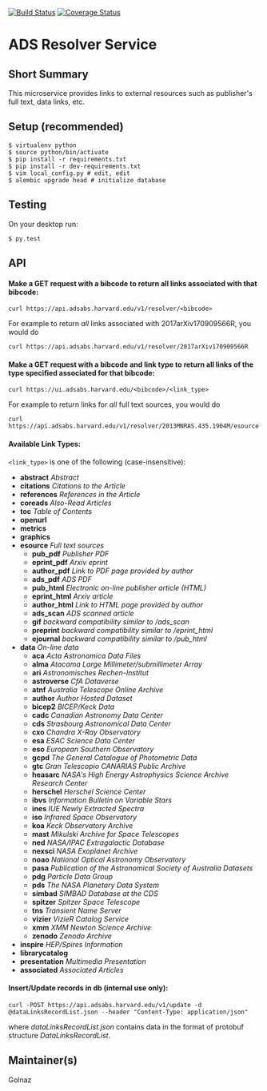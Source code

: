 [![Build Status](https://travis-ci.org/adsabs/resolver_service.svg)](https://travis-ci.org/adsabs/resolver_service)
[![Coverage Status](https://coveralls.io/repos/adsabs/resolver_service/badge.svg)](https://coveralls.io/r/adsabs/resolver_service)


# ADS Resolver Service

## Short Summary

This microservice provides links to external resources such as publisher's full text, data links, etc.



## Setup (recommended)

    $ virtualenv python
    $ source python/bin/activate
    $ pip install -r requirements.txt
    $ pip install -r dev-requirements.txt
    $ vim local_config.py # edit, edit
    $ alembic upgrade head # initialize database


    
## Testing

On your desktop run:

    $ py.test
    
    
    
## API

#### Make a GET request with a bibcode to return all links associated with that bibcode:

    curl https://api.adsabs.harvard.edu/v1/resolver/<bibcode>

For example to return *all* links associated with 2017arXiv170909566R, you would do   

    curl https://api.adsabs.harvard.edu/v1/resolver/2017arXiv170909566R


#### Make a GET request with a bibcode and link type to return all links of the type specified associated for that bibcode:

    curl https://ui.adsabs.harvard.edu/<bibcode>/<link_type>

For example to return links for *all*  full text sources, you would do

    curl https://api.adsabs.harvard.edu/v1/resolver/2013MNRAS.435.1904M/esource

#### Available Link Types:

`<link_type>` is one of the following (case-insensitive):

* **abstract** *Abstract*
* **citations** *Citations to the Article*
* **references** *References in the Article*
* **coreads** *Also-Read Articles*
* **toc** *Table of Contents*
* **openurl**
* **metrics**
* **graphics**
* **esource** *Full text sources*
  * **pub_pdf** *Publisher PDF*
  * **eprint_pdf** *Arxiv eprint*
  * **author_pdf** *Link to PDF page provided by author*
  * **ads_pdf** *ADS PDF*
  * **pub_html** *Electronic on-line publisher article (HTML)*
  * **eprint_html** *Arxiv article*
  * **author_html** *Link to HTML page provided by author*
  * **ads_scan** *ADS scanned article*
  * **gif** *backward compatibility similar to /ads_scan*
  * **preprint** *backward compatibility similar to /eprint_html*
  * **ejournal** *backward compatibility similar to /pub_html*
* **data** *On-line data*
  * **aca** *Acta Astronomica Data Files*
  * **alma** *Atacama Large Millimeter/submillimeter Array*
  * **ari** *Astronomisches Rechen-Institut*
  * **astroverse** *CfA Dataverse*
  * **atnf** *Australia Telescope Online Archive*
  * **author** *Author Hosted Dataset*
  * **bicep2** *BICEP/Keck Data*
  * **cadc** *Canadian Astronomy Data Center*
  * **cds** *Strasbourg Astronomical Data Center*
  * **cxo** *Chandra X-Ray Observatory*
  * **esa** *ESAC Science Data Center*
  * **eso** *European Southern Observatory*
  * **gcpd** *The General Catalogue of Photometric Data*
  * **gtc** *Gran Telescopio CANARIAS Public Archive*
  * **heasarc** *NASA's High Energy Astrophysics Science Archive Research Center*
  * **herschel** *Herschel Science Center*
  * **ibvs** *Information Bulletin on Variable Stars*
  * **ines** *IUE Newly Extracted Spectra*
  * **iso** *Infrared Space Observatory*
  * **koa** *Keck Observatory Archive*
  * **mast** *Mikulski Archive for Space Telescopes*
  * **ned** *NASA/IPAC Extragalactic Database*
  * **nexsci** *NASA Exoplanet Archive*
  * **noao** *National Optical Astronomy Observatory*
  * **pasa** *Publication of the Astronomical Society of Australia Datasets*
  * **pdg** *Particle Data Group*
  * **pds** *The NASA Planetary Data System*
  * **simbad** *SIMBAD Database at the CDS*
  * **spitzer** *Spitzer Space Telescope*
  * **tns** *Transient Name Server*
  * **vizier** *VizieR Catalog Service*
  * **xmm** *XMM Newton Science Archive*
  * **zenodo** *Zenodo Archive*
* **inspire** *HEP/Spires Information*
* **librarycatalog**
* **presentation** *Multimedia Presentation*
* **associated** *Associated Articles*
    
#### Insert/Update records in db (internal use only):

    curl -POST https://api.adsabs.harvard.edu/v1/update -d @dataLinksRecordList.json --header "Content-Type: application/json"

where *dataLinksRecordList.json* contains data in the format of protobuf structure *DataLinksRecordList*.



## Maintainer(s)

Golnaz
